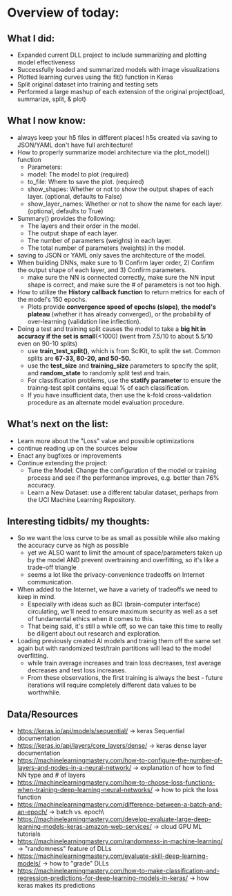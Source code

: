 # Overview of today: 
## What I did:  
- Expanded current DLL project to include summarizing and plotting model effectiveness
- Successfully loaded and summarized models with image visualizations
- Plotted learning curves using the fit() function in Keras
- Split original dataset into training and testing sets
- Performed a large mashup of each extension of the original project(load, summarize, split, & plot)
## What I now know:
- always keep your h5 files in different places! h5s created via saving to JSON/YAML don't have full architecture! 
- How to properly summarize model architecture via the plot_model() function
    - Parameters: 
    - model: The model to plot (required) 
    - to_file: Where to save the plot. (required) 
    - show_shapes: Whether or not to show the output shapes of each layer. (optional, defaults to False)
    - show_layer_names: Whether or not to show the name for each layer. (optional, defaults to True)
- Summary() provides the following:
    - The layers and their order in the model.
    - The output shape of each layer.
    - The number of parameters (weights) in each layer.
    - The total number of parameters (weights) in the model.
- saving to JSON or YAML only saves the architecture of the model.
- When building DNNs, make sure to 1) Confirm layer order, 2) Confirm the output shape of each layer, and 3) Confirm parameters.
    - make sure the NN is connected correctly, make sure the NN input shape is correct, and make sure the # of parameters is not too high.
- How to utilize the **History callback function** to return metrics for each of the model's 150 epochs.
    - Plots provide **convergence speed of epochs (slope)**, **the model's plateau** (whether it has already converged), or the probability of over-learning (validation line inflection).
- Doing a test and training split causes the model to take a **big hit in accuracy if the set is small**(<1000) (went from 7.5/10 to about 5.5/10 even on 90-10 splits)
    - use **train_test_split()**, which is from SciKit, to split the set. Common splits are **67-33, 80-20, and 50-50.**
    - use the **test_size** and **training_size** parameters to specify the split, and **random_state** to randomly split test and train.
    - For classification problems, use the **statify parameter** to ensure the trainng-test split contains equal % of each classification. 
    - If you have insufficient data, then use the k-fold cross-validation procedure as an alternate model evaluation procedure.
## What’s next on the list:
- Learn more about the "Loss" value and possible optimizations
- continue reading up on the sources below
- Enact any bugfixes or improvements
- Continue extending the project:
    - Tune the Model: Change the configuration of the model or training process and see if the performance improves, e.g. better than 76% accuracy.
    - Learn a New Dataset: use a different tabular dataset, perhaps from the UCI Machine Learning Repository.
## Interesting tidbits/ my thoughts:
- So we want the loss curve to be as small as possible while also making the accuracy curve as high as possible
    - yet we ALSO want to limit the amount of space/parameters taken up by the model AND prevent overtraining and overfitting, so it's like a trade-off triangle
    - seems a lot like the privacy-convenience tradeoffs on Internet communication.
- When added to the Internet, we have a variety of tradeoffs we need to keep in mind. 
    - Especially with ideas such as BCI (brain-computer interface) circulating, we'll need to ensure maximum security as well as a set of fundamental ethics when it comes to this.
    - That being said, it's still a while off, so we can take this time to really be diligent about out research and exploration.
- Loading previously created AI models and trainig them off the same set again but with randomized test/train partitions will lead to the model overfitting.
    - while train average increases and train loss decreases, test average decreases and test loss increases. 
    - From these observations, the first training is always the best - future iterations will require completely different data values to be worthwhile.
## Data/Resources
- https://keras.io/api/models/sequential/ -> keras Sequential documentation
- https://keras.io/api/layers/core_layers/dense/ -> keras dense layer documentation
- https://machinelearningmastery.com/how-to-configure-the-number-of-layers-and-nodes-in-a-neural-network/ -> explanation of how to find NN type and # of layers
- https://machinelearningmastery.com/how-to-choose-loss-functions-when-training-deep-learning-neural-networks/ -> how to pick the loss function
- https://machinelearningmastery.com/difference-between-a-batch-and-an-epoch/ -> batch vs. epoch\
- https://machinelearningmastery.com/develop-evaluate-large-deep-learning-models-keras-amazon-web-services/ -> cloud GPU ML tutorials 
- https://machinelearningmastery.com/randomness-in-machine-learning/ -> "randomness" feature of DLLs
- https://machinelearningmastery.com/evaluate-skill-deep-learning-models/ -> how to "grade" DLLs
- https://machinelearningmastery.com/how-to-make-classification-and-regression-predictions-for-deep-learning-models-in-keras/ -> how keras makes its predictions
